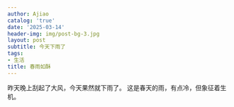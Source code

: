 ```yaml
---
author: Ajiao
catalog: 'true'
date: '2025-03-14'
header-img: img/post-bg-3.jpg
layout: post
subtitle: 今天下雨了
tags:
- 生活
title: 春雨如酥
---
```


昨天晚上刮起了大风，今天果然就下雨了。
这是春天的雨，有点冷，但象征着生机。